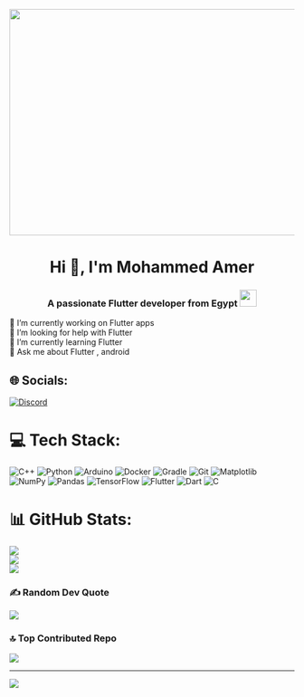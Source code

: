 <p align="center">
  <a>
    <img src="[https://mir-s3-cdn-cf.behance.net/project_modules/max_1200/22b22287602523.5dbd29081561d.gif](https://sp-ao.shortpixel.ai/client/to_auto,q_glossy,ret_img,w_1500,h_681/https://patronhunt.com/wp-content/uploads/2022/09/Scrub_in_Japan_1643698037.gif)" width="1920" height="400">
  </a>
</p>

<h1 align="center">Hi 👋, I'm Mohammed Amer</h1>
<h3 align="center">A passionate Flutter developer from Egypt <img src="https://media.giphy.com/media/WUlplcMpOCEmTGBtBW/giphy.gif" width="30"> </h3>

🔭 I’m currently working on Flutter apps<br>🤝 I’m looking for help with Flutter<br>🌱 I’m currently learning Flutter <br>💬 Ask me about Flutter , android 


## 🌐 Socials:
[![Discord](https://img.shields.io/badge/Discord-%237289DA.svg?logo=discord&logoColor=white)](https://discord.gg/noobmaster993630) 

# 💻 Tech Stack:
![C++](https://img.shields.io/badge/c++-%2300599C.svg?style=for-the-badge&logo=c%2B%2B&logoColor=white) ![Python](https://img.shields.io/badge/python-3670A0?style=for-the-badge&logo=python&logoColor=ffdd54) ![Arduino](https://img.shields.io/badge/-Arduino-00979D?style=for-the-badge&logo=Arduino&logoColor=white) ![Docker](https://img.shields.io/badge/docker-%230db7ed.svg?style=for-the-badge&logo=docker&logoColor=white) ![Gradle](https://img.shields.io/badge/Gradle-02303A.svg?style=for-the-badge&logo=Gradle&logoColor=white) ![Git](https://img.shields.io/badge/git-%23F05033.svg?style=for-the-badge&logo=git&logoColor=white) ![Matplotlib](https://img.shields.io/badge/Matplotlib-%23ffffff.svg?style=for-the-badge&logo=Matplotlib&logoColor=black) ![NumPy](https://img.shields.io/badge/numpy-%23013243.svg?style=for-the-badge&logo=numpy&logoColor=white) ![Pandas](https://img.shields.io/badge/pandas-%23150458.svg?style=for-the-badge&logo=pandas&logoColor=white) ![TensorFlow](https://img.shields.io/badge/TensorFlow-%23FF6F00.svg?style=for-the-badge&logo=TensorFlow&logoColor=white) ![Flutter](https://img.shields.io/badge/Flutter-%2302569B.svg?style=for-the-badge&logo=Flutter&logoColor=white) ![Dart](https://img.shields.io/badge/dart-%230175C2.svg?style=for-the-badge&logo=dart&logoColor=white) ![C](https://img.shields.io/badge/c-%2300599C.svg?style=for-the-badge&logo=c&logoColor=white)
# 📊 GitHub Stats:
![](https://github-readme-stats.vercel.app/api?username=3AMERll&theme=dark&hide_border=false&include_all_commits=true&count_private=true)<br/>
![](https://github-readme-streak-stats.herokuapp.com/?user=3AMERll&theme=dark&hide_border=false)<br/>
![](https://github-readme-stats.vercel.app/api/top-langs/?username=3AMERll&theme=dark&hide_border=false&include_all_commits=true&count_private=true&layout=compact)

### ✍️ Random Dev Quote
![](https://quotes-github-readme.vercel.app/api?type=horizontal&theme=dark)

### 🔝 Top Contributed Repo
![](https://github-contributor-stats.vercel.app/api?username=3AMERll&limit=5&theme=dark&combine_all_yearly_contributions=true)

---
[![](https://visitcount.itsvg.in/api?id=3AMERll&icon=2&color=3)](https://visitcount.itsvg.in)

<!-- Proudly created with GPRM ( https://gprm.itsvg.in ) -->
